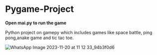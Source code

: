 # Pygame-Project
**Open mai.py to run the game**

Python project on gamepy which includes games like space battle, ping pong,anake game and tic tac toe.

![WhatsApp Image 2023-11-20 at 11 12 33_94b3f0d6](https://github.com/sept1st2c/Pygame-Project/assets/138377735/de0cc644-e648-4f09-b20b-b12d55f43293)
